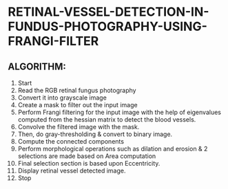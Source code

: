 # RETINAL-VESSEL-DETECTION-IN-FUNDUS-PHOTOGRAPHY-USING-FRANGI-FILTER

## ALGORITHM:
1) Start
2) Read the RGB retinal fungus photography
3) Convert it into grayscale image
4) Create a mask to filter out the input image
5) Perform Frangi filtering for the input image with the help of eigenvalues computed
from the hessian matrix to detect the blood vessels.
6) Convolve the filtered image with the mask.
7) Then, do gray-thresholding & convert to binary image.
8) Compute the connected components
9) Perform morphological operations such as dilation and erosion & 2 selections are
made based on Area computation
10) Final selection section is based upon Eccentricity.
11) Display retinal vessel detected image.
12) Stop
